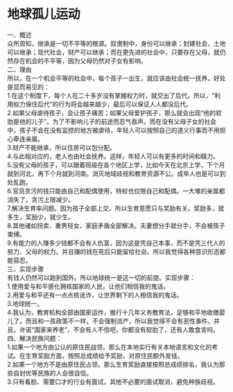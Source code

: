 # 地球孤儿运动<br>
一、概述<br>
众所周知，继承是一切不平等的根源。奴隶制中，身份可以继承；封建社会，土地可以继承；现代社会，财产可以继承；而在更先进的社会中，只要存在父母，就仍然存在机会的不平等，因为父母仍然对子女有影响。<br>
二、理由<br>
所以，在一个机会平等的社会中，每个孩子一出生，就应该由社会统一抚养。好处是显而易见的：<br>
1.在这个制度下，每个人在二十多岁没有掌握权力时，就交出了后代。所以，“利用权力保住后代”的行为将会越来越少，最后可以保证人人都没后代。<br>
2.如果父母虐待孩子，会让孩子痛苦；如果父母爱护孩子，那么就会出现“他的软肋是他的儿子”，为了不影响儿子的前途而忍气吞声。而在没有父母子女的社会中，孩子不会在没有监控的地方被虐待，年轻人可以按照自己的道义行事而不用担心牵连亲属。<br>
3.财产不能继承，所以住房可以包分配。<br>
4.与此相对应的，老人也由社会抚养。这样，年轻人可以有更多的时间和精力。<br>
5.没有父母的孩子，可以跟着班级在各个地区上学，比如今天在北京上学，下个月就到河北，再下个月就到河南。消灭地域歧视和教育资源不公。成年人也是可以到处乱跑。<br>
6.官员贪污的钱只能由自己和配偶使用，特权也仅限自己和配偶。一大堆的亲属都消失了，贪污上限减少。<br>
7.解决生育率问题。因为孩子全部上交，所以生育意愿只与奖励有关。奖励多，就多生，奖励少，就少生。<br>
8.其他诸如拐卖、重男轻女、家庭矛盾全部解决。夫妻想分手就分手，不会被孩子束缚。<br>
9.有能力的人赚多少钱都不会有人仇富，因为这是凭自己本事，而不是凭三代人的努力、父母的权力。并且赚的钱在死后只能留给社会。所以我觉得各种意识形态都能容忍。<br>
三、实现步骤<br>
有钱人仍然可以跑到国外。所以地球统一是这一切的前提。实现步骤：<br>
1.使用爱与和平感化拥核国家的人民，让他们相信我的鬼话。<br>
2.用爱与和平还有一点点核讹诈，让世界剩下的人相信我的鬼话。<br>
3.地球统一。<br>
4.我认为，教育机构全部由国家运作，推行十几年义务教育法，足够和平地收缴婴儿了。而且和一孩政策不一样，不会强制流产，所以我觉得不会有恶性事件。并且，许诺“国家来养老”，不会有人不信吧，你都没有软肋了，还有人敢食言吗。<br>
四、解决民族问题：<br>
1.如果一个地方由公认的原住民战领，那么在本地实行有关本地语言和文化的考试。在生育奖励方面，按照总成绩给予奖励，对原住民额外发钱。<br>
2.如果一个地方不是由原住民占领，那么生育奖励直接按照总成绩排名，我认为那些自封优等民族的人会很自信。<br>
3.只有看脸、需要口才的行业有面试，其他不必要的面试取消，避免种族歧视。<br>
